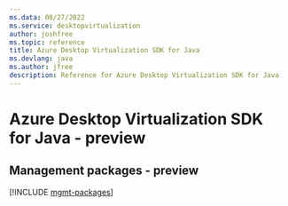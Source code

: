 ```yaml
---
ms.data: 08/27/2022
ms.service: desktopvirtualization
author: joshfree
ms.topic: reference
title: Azure Desktop Virtualization SDK for Java
ms.devlang: java
ms.author: jfree
description: Reference for Azure Desktop Virtualization SDK for Java
---
```

# Azure Desktop Virtualization SDK for Java - preview

## Management packages - preview
[!INCLUDE [mgmt-packages](desktop-virtualization-mgmt-index.md)]
